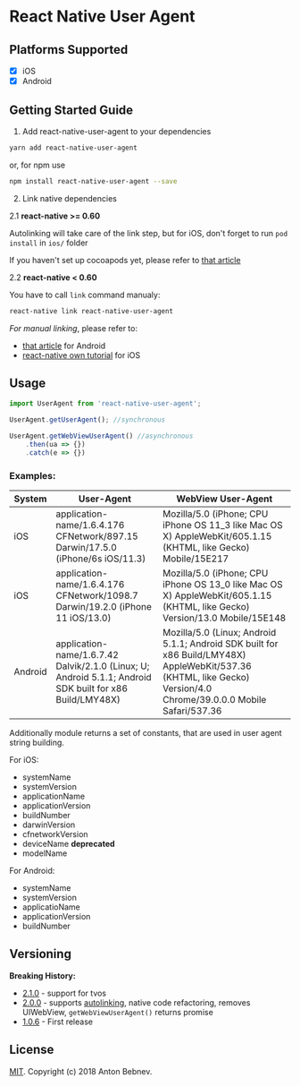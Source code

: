 
# React Native User Agent

## Platforms Supported

- [x] iOS
- [x] Android

## Getting Started Guide

1. Add react-native-user-agent to your dependencies

```sh
yarn add react-native-user-agent
```

or, for npm use

```sh
npm install react-native-user-agent --save
```

2. Link native dependencies

2.1 **react-native >= 0.60**

Autolinking will take care of the link step, but for iOS, don't forget to run `pod install` in `ios/` folder

If you haven't set up cocoapods yet, please refer to [that article](https://engineering.brigad.co/demystifying-react-native-modules-linking-ae6c017a6b4a)

2.2 **react-native < 0.60**

You have to call `link` command manualy:

```sh
react-native link react-native-user-agent
```

*For manual linking*, please refer to:
- [that article](https://engineering.brigad.co/demystifying-react-native-modules-linking-964399ec731b) for Android
- [react-native own tutorial](https://facebook.github.io/react-native/docs/linking-libraries-ios) for iOS

## Usage

```javascript
import UserAgent from 'react-native-user-agent';

UserAgent.getUserAgent(); //synchronous

UserAgent.getWebViewUserAgent() //asynchronous
    .then(ua => {})
    .catch(e => {})
```

### Examples:

| System | User-Agent | WebView User-Agent |
| ------ | ---------- | ------------------ |
| iOS    | application-name/1.6.4.176 CFNetwork/897.15 Darwin/17.5.0 (iPhone/6s iOS/11.3) | Mozilla/5.0 (iPhone; CPU iPhone OS 11_3 like Mac OS X) AppleWebKit/605.1.15 (KHTML, like Gecko) Mobile/15E217 |
| iOS    | application-name/1.6.4.176 CFNetwork/1098.7 Darwin/19.2.0 (iPhone 11 iOS/13.0) | Mozilla/5.0 (iPhone; CPU iPhone OS 13_0 like Mac OS X) AppleWebKit/605.1.15 (KHTML, like Gecko) Version/13.0 Mobile/15E148 |
| Android | application-name/1.6.7.42 Dalvik/2.1.0 (Linux; U; Android 5.1.1; Android SDK built for x86 Build/LMY48X) | Mozilla/5.0 (Linux; Android 5.1.1; Android SDK built for x86 Build/LMY48X) AppleWebKit/537.36 (KHTML, like Gecko) Version/4.0 Chrome/39.0.0.0 Mobile Safari/537.36 |

Additionally module returns a set of constants, that are used in user agent string building.

For iOS:
- systemName
- systemVersion
- applicationName
- applicationVersion
- buildNumber
- darwinVersion
- cfnetworkVersion
- deviceName **deprecated**
- modelName

For Android:
- systemName
- systemVersion
- applicatioName
- applicationVersion
- buildNumber

## Versioning

**Breaking History:**
- [2.1.0](https://github.com/bebnev/react-native-user-agent/releases/tag/v2.1.0) - support for tvos
- [2.0.0](https://github.com/bebnev/react-native-user-agent/releases/tag/v2.0.0) - supports [autolinking](https://github.com/react-native-community/cli/blob/master/docs/autolinking.md), native code refactoring, removes UIWebView, `getWebViewUserAgent()` returns promise
- [1.0.6](https://github.com/bebnev/react-native-user-agent/releases/tag/v1.0.6) - First release

## License

[MIT](LICENSE). Copyright (c) 2018 Anton Bebnev.
